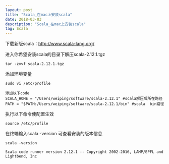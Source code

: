 ```yaml
---
layout: post
title: "Scala_在mac上安装scala"
date: 2018-03-03
description: "Scala_在mac上安装scala"
tag: Scala
--- 
```

下载新版scala：http://www.scala-lang.org/  

进入你希望安装scala的目录下解压scala-2.12.1.tgz

```
tar -zxvf scala-2.12.1.tgz
```
添加环境变量

```
sudo vi /etc/profile

添加以下code
SCALA_HOME = "/Users/weiping/software/scala-2.12.1" #scala解压后所在路径
PATH = "$PATH:/Users/weiping/software/scala-2.12.1/bin" #scala  bin路径
```
执行以下命令使配置生效

```
source /etc/profile
```
在终端输入scala -version 可查看安装的版本信息

```
scala -version

Scala code runner version 2.12.1 -- Copyright 2002-2016, LAMP/EPFL and Lightbend, Inc
```


